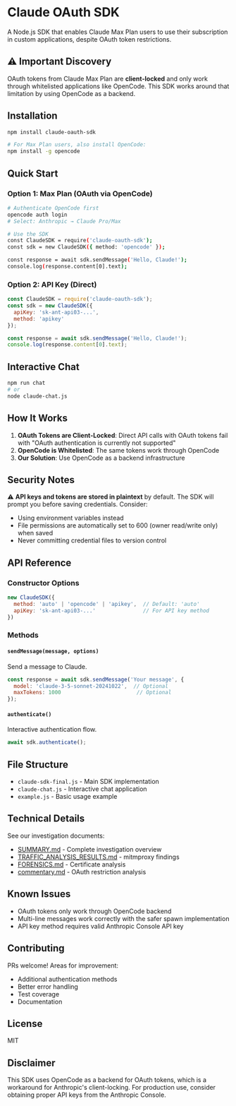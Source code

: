 # Claude OAuth SDK

A Node.js SDK that enables Claude Max Plan users to use their subscription in custom applications, despite OAuth token restrictions.

## ⚠️ Important Discovery

OAuth tokens from Claude Max Plan are **client-locked** and only work through whitelisted applications like OpenCode. This SDK works around that limitation by using OpenCode as a backend.

## Installation

```bash
npm install claude-oauth-sdk

# For Max Plan users, also install OpenCode:
npm install -g opencode
```

## Quick Start

### Option 1: Max Plan (OAuth via OpenCode)

```bash
# Authenticate OpenCode first
opencode auth login
# Select: Anthropic → Claude Pro/Max

# Use the SDK
const ClaudeSDK = require('claude-oauth-sdk');
const sdk = new ClaudeSDK({ method: 'opencode' });

const response = await sdk.sendMessage('Hello, Claude!');
console.log(response.content[0].text);
```

### Option 2: API Key (Direct)

```javascript
const ClaudeSDK = require('claude-oauth-sdk');
const sdk = new ClaudeSDK({
  apiKey: 'sk-ant-api03-...',
  method: 'apikey'
});

const response = await sdk.sendMessage('Hello, Claude!');
console.log(response.content[0].text);
```

## Interactive Chat

```bash
npm run chat
# or
node claude-chat.js
```

## How It Works

1. **OAuth Tokens are Client-Locked**: Direct API calls with OAuth tokens fail with "OAuth authentication is currently not supported"
2. **OpenCode is Whitelisted**: The same tokens work through OpenCode
3. **Our Solution**: Use OpenCode as a backend infrastructure

## Security Notes

⚠️ **API keys and tokens are stored in plaintext** by default. The SDK will prompt you before saving credentials. Consider:
- Using environment variables instead
- File permissions are automatically set to 600 (owner read/write only) when saved
- Never committing credential files to version control

## API Reference

### Constructor Options

```javascript
new ClaudeSDK({
  method: 'auto' | 'opencode' | 'apikey',  // Default: 'auto'
  apiKey: 'sk-ant-api03-...'               // For API key method
})
```

### Methods

#### `sendMessage(message, options)`

Send a message to Claude.

```javascript
const response = await sdk.sendMessage('Your message', {
  model: 'claude-3-5-sonnet-20241022',  // Optional
  maxTokens: 1000                        // Optional
});
```

#### `authenticate()`

Interactive authentication flow.

```javascript
await sdk.authenticate();
```

## File Structure

- `claude-sdk-final.js` - Main SDK implementation
- `claude-chat.js` - Interactive chat application
- `example.js` - Basic usage example

## Technical Details

See our investigation documents:
- [SUMMARY.md](./SUMMARY.md) - Complete investigation overview
- [TRAFFIC_ANALYSIS_RESULTS.md](./TRAFFIC_ANALYSIS_RESULTS.md) - mitmproxy findings
- [FORENSICS.md](./FORENSICS.md) - Certificate analysis
- [commentary.md](./commentary.md) - OAuth restriction analysis

## Known Issues

- OAuth tokens only work through OpenCode backend
- Multi-line messages work correctly with the safer spawn implementation
- API key method requires valid Anthropic Console API key

## Contributing

PRs welcome! Areas for improvement:
- Additional authentication methods
- Better error handling
- Test coverage
- Documentation

## License

MIT

## Disclaimer

This SDK uses OpenCode as a backend for OAuth tokens, which is a workaround for Anthropic's client-locking. For production use, consider obtaining proper API keys from the Anthropic Console.